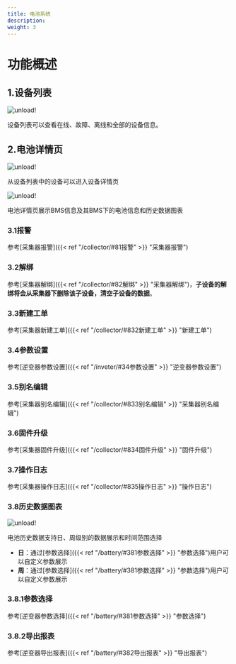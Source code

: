 ```yaml
---
title: 电池系统
description: 
weight: 3
---
```


# 功能概述

## 1.设备列表

![unload!](/../../zh/photo/docs/device/battery/device-list.png)

设备列表可以查看在线、故障、离线和全部的设备信息。

## 2.电池详情页

![unload!](/../../zh/photo/docs/device/battery/detail-enter.png)

从设备列表中的设备可以进入设备详情页

![unload!](/../../zh/photo/docs/device/battery/detail.png)

电池详情页展示BMS信息及其BMS下的电池信息和历史数据图表

### 3.1报警

参考[采集器报警]({{< ref "/collector/#81报警" >}} "采集器报警")

### 3.2解绑

参考[采集器解绑]({{< ref "/collector/#82解绑" >}} "采集器解绑")，**子设备的解绑将会从采集器下删除该子设备，清空子设备的数据**。

### 3.3新建工单

参考[采集器新建工单]({{< ref "/collector/#832新建工单" >}} "新建工单")

### 3.4参数设置

参考[逆变器参数设置]({{< ref "/inveter/#34参数设置" >}} "逆变器参数设置")

### 3.5别名编辑

参考[采集器别名编辑]({{< ref "/collector/#833别名编辑" >}} "采集器别名编辑")

### 3.6固件升级

参考[采集器固件升级]({{< ref "/collector/#834固件升级" >}} "固件升级")

### 3.7操作日志

参考[采集器操作日志]({{< ref "/collector/#835操作日志" >}} "操作日志")

### 3.8历史数据图表

![unload!](/../../zh/photo/docs/device/battery/chart.png)

电池历史数据支持日、周级别的数据展示和时间范围选择

- **日**：通过[参数选择]({{< ref "/battery/#381参数选择" >}} "参数选择")用户可以自定义参数展示
- **周**：通过[参数选择]({{< ref "/battery/#381参数选择" >}} "参数选择")用户可以自定义参数展示

### 3.8.1参数选择

参考[逆变器参数选择]({{< ref "/battery/#381参数选择" >}} "参数选择")

### 3.8.2导出报表

参考[逆变器导出报表]({{< ref "/battery/#382导出报表" >}} "导出报表")



